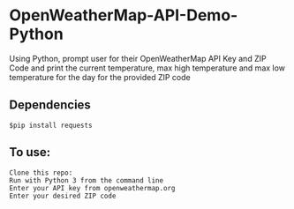 # OpenWeatherMap-API-Demo-Python
Using Python, prompt user for their OpenWeatherMap API Key and ZIP Code and print the current temperature, max high temperature and max low temperature for the day for the provided ZIP code

## Dependencies
    $pip install requests

## To use:
    Clone this repo:
    Run with Python 3 from the command line
    Enter your API key from openweathermap.org
    Enter your desired ZIP code
